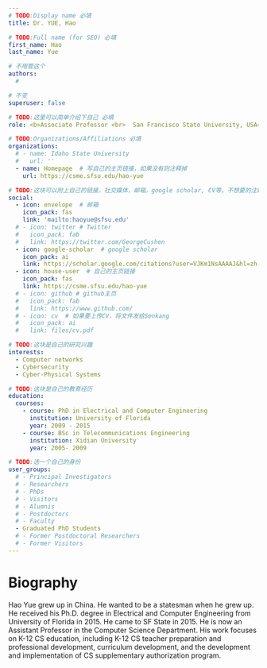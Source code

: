 ```yaml
---
# TODO:Display name 必填
title: Dr. YUE, Hao 

# TODO:Full name (for SEO) 必填
first_name: Hao   
last_name: Yue

# 不用管这个
authors:
  # 

# 不变
superuser: false

# TODO:这里可以简单介绍下自己 必填
role: <b>Associate Professor <br>  San Francisco State University, USA</b>

# TODO:Organizations/Affiliations 必填
organizations:
  # - name: Idaho State University 
  #   url: ''
  - name: Homepage  # 写自己的主页链接，如果没有则注释掉
    url: https://csme.sfsu.edu/hao-yue

# TODO:这块可以附上自己的链接，社交媒体，邮箱，google scholar, CV等，不想要的注释掉即可
social:
  - icon: envelope  # 邮箱
    icon_pack: fas
    link: 'mailto:haoyue@sfsu.edu'
  # - icon: twitter # Twitter
  #   icon_pack: fab  
  #   link: https://twitter.com/GeorgeCushen
  - icon: google-scholar  # google scholar
    icon_pack: ai
    link: https://scholar.google.com/citations?user=VJKm1NsAAAAJ&hl=zh-CN
  - icon: house-user  # 自己的主页链接
    icon_pack: fas
    link: https://csme.sfsu.edu/hao-yue
  # - icon: github # github主页
  #   icon_pack: fab   
  #   link: https://www.github.com/
  # - icon: cv  # 如果要上传CV，将文件发给Senkang
  #   icon_pack: ai
  #   link: files/cv.pdf

# TODO:这块是自己的研究兴趣
interests:
  - Computer networks
  - Cybersecurity
  - Cyber-Physical Systems

# TODO:这块是自己的教育经历
education:
  courses:
    - course: PhD in Electrical and Computer Engineering
      institution: University of Florida
      year: 2009 - 2015
    - course: BSc in Telecommunications Engineering
      institution: Xidian University
      year: 2005- 2009

# TODO:选一个自己的身份
user_groups:
  # - Principal Investigators
  # - Researchers
  # - PhDs
  # - Visitors
  # - Alumnis
  # - Postdoctors
  # - Faculty
  - Graduated PhD Students
  # - Former Postdoctoral Researchers
  # - Former Visitors
---
```

<!-- TODO:写自己的Biography -->
# Biography
<!-- <p style="text-align:justify">  -->
Hao Yue grew up in China. He wanted to be a statesman when he grew up. He received his Ph.D. degree in Electrical and Computer Engineering from University of Florida in 2015. He came to SF State in 2015. He is now an Assistant Professor in the Computer Science Department. His work focuses on K-12 CS education, including K-12 CS teacher preparation and professional development, curriculum development, and the development and implementation of CS supplementary authorization program.
